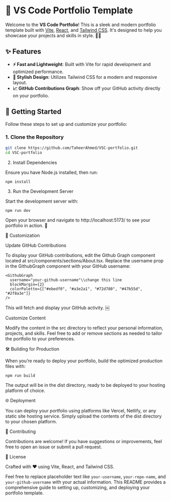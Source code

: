 # 🌟 VS Code Portfolio Template

Welcome to the **VS Code Portfolio**! This is a sleek and modern portfolio template built with [Vite](https://vitejs.dev/), [React](https://reactjs.org/), and [Tailwind CSS](https://tailwindcss.com/). It's designed to help you showcase your projects and skills in style. 🎨🚀

## ✨ Features

- **⚡️ Fast and Lightweight**: Built with Vite for rapid development and optimized performance.
- **🎨 Stylish Design**: Utilizes Tailwind CSS for a modern and responsive layout.
- **📈 GitHub Contributions Graph**: Show off your GitHub activity directly on your portfolio.

## 🚀 Getting Started

Follow these steps to set up and customize your portfolio:

### 1. Clone the Repository

```bash
git clone https://github.com/TaheerAhmed/VSC-portfolio.git
cd VSC-portfolio
```
2. Install Dependencies

Ensure you have Node.js installed, then run:

```npm install```

3. Run the Development Server

Start the development server with:

```npm run dev```

Open your browser and navigate to http://localhost:5173/ to see your portfolio in action. 🎉

🎨 Customization

Update GitHub Contributions

To display your GitHub contributions, edit the Github Graph component located at src/components/sections/About.tsx. Replace the username prop in the GithubGraph component with your GitHub username:
```
<GithubGraph
  username="your-github-username"\\change this line 
  blockMargin={2}
  colorPalette={["#ebedf0", "#a3e2a1", "#72d780", "#47b55d", "#2f8a3e"]}
/>
```

This will fetch and display your GitHub activity. ￼

Customize Content

Modify the content in the src directory to reflect your personal information, projects, and skills. Feel free to add or remove sections as needed to tailor the portfolio to your preferences.

🛠️ Building for Production

When you’re ready to deploy your portfolio, build the optimized production files with:

```npm run build```

The output will be in the dist directory, ready to be deployed to your hosting platform of choice.

🌐 Deployment

You can deploy your portfolio using platforms like Vercel, Netlify, or any static site hosting service. Simply upload the contents of the dist directory to your chosen platform.

🤝 Contributing

Contributions are welcome! If you have suggestions or improvements, feel free to open an issue or submit a pull request.

📄 License

Crafted with ❤️ using Vite, React, and Tailwind CSS.

Feel free to replace placeholder text like `your-username`, `your-repo-name`, and `your-github-username` with your actual information. This README provides a comprehensive guide to setting up, customizing, and deploying your portfolio template. 
